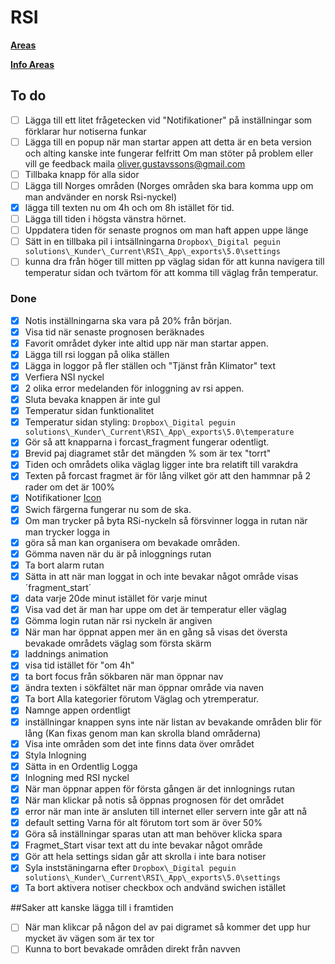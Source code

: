 # RSI

[**Areas**](http://163.172.101.14:8000/api//forecasts)

[**Info Areas**](http://163.172.101.14:8000/api//area/1427@1497772800)

## To do
-[ ] Lägga till ett litet frågetecken vid "Notifikationer" på inställningar som förklarar hur notiserna funkar
-[ ] Lägga till en popup när man startar appen att detta är en beta version och alting kanske inte fungerar felfritt
    Om man stöter på problem eller vill ge feedback maila oliver.gustavssons@gmail.com
-[ ] Tillbaka knapp för alla sidor
-[ ] Lägga till Norges områden (Norges områden ska bara komma upp om man andvänder en norsk Rsi-nyckel)
-[x] lägga till texten nu om 4h och om 8h istället för tid.
-[ ] Lägga till tiden i högsta vänstra hörnet.
-[ ] Uppdatera tiden för senaste prognos om man haft appen uppe länge
-[ ] Sätt in en tillbaka pil i intsällningarna `Dropbox\_Digital peguin solutions\_Kunder\_Current\RSI\_App\_exports\5.0\settings`
-[ ] kunna dra från höger till mitten pp väglag sidan för att kunna navigera till 
    temperatur sidan och tvärtom för att komma till väglag från temperatur.

### Done
-[x] Notis inställningarna ska vara på 20% från början.
-[x] Visa tid när senaste prognosen beräknades
-[x] Favorit området dyker inte altid upp när man startar appen.
-[x] Lägga till rsi loggan på olika ställen
-[x] Lägga in loggor på fler ställen och "Tjänst från Klimator" text
-[x] Verfiera NSI nyckel
-[x] 2 olika error medelanden för inloggning av rsi appen.
-[x] Sluta bevaka knappen är inte gul
-[x] Temperatur sidan funktionalitet
-[x] Temperatur sidan styling: `Dropbox\_Digital peguin solutions\_Kunder\_Current\RSI\_App\_exports\5.0\temperature`
-[x] Gör så att knapparna i forcast_fragment fungerar odentligt.
-[x] Brevid paj diagramet står det mängden % som är tex "torrt"
-[x] Tiden och områdets olika väglag ligger inte bra relatift till varakdra
-[x] Texten på forcast fragmet är för lång vilket gör att den hammnar på 2 rader om det är 100%
-[x] Notifikationer [Icon](https://stackoverflow.com/questions/30795431/icon-not-displaying-in-notification-white-square-shown-instead)
-[x] Swich färgerna fungerar nu som de ska.
-[x] Om man trycker på byta RSi-nyckeln så försvinner logga in rutan när man trycker logga in
-[x] göra så man kan organisera om bevakade områden.
-[x] Gömma naven när du är på inloggnings rutan
-[x] Ta bort alarm rutan
-[x] Sätta in att när man loggat in och inte bevakar något område visas ´fragment_start´
-[x] data varje 20de minut istället för varje minut
-[x] Visa vad det är man har uppe om det är temperatur eller väglag
-[x] Gömma login rutan när rsi nyckeln är angiven
-[x] När man har öppnat appen mer än en gång så visas det översta bevakade områdets väglag som första skärm
-[x] laddnings animation
-[x] visa tid istället för "om 4h"
-[x] ta bort focus från sökbaren när man öppnar nav
-[x] ändra texten i sökfältet när man öppnar område via naven
-[x] Ta bort Alla kategorier förutom Väglag och ytremperatur.
-[x] Namnge appen ordentligt
-[x] inställningar knappen syns inte när listan av bevakande områden blir för lång
  (Kan fixas genom man kan skrolla bland områderna)
-[x] Visa inte områden som det inte finns data över området
-[x] Styla Inlogning
-[x] Sätta in en Ordentlig Logga
-[x] Inlogning med RSI nyckel
-[x] När man öppnar appen för första gången är det innlognings rutan
-[x] När man klickar på notis så öppnas prognosen för det området
-[x] error när man inte är ansluten till internet eller servern inte går att nå
-[x] default setting Varna för alt förutom tort som är över 50%
-[x] Göra så inställningar sparas utan att man behöver klicka spara
-[x] Fragmet_Start visar text att du inte bevakar något område
-[x] Gör att hela settings sidan går att skrolla i inte bara notiser
-[x] Syla inststäningarna efter `Dropbox\_Digital peguin solutions\_Kunder\_Current\RSI\_App\_exports\5.0\settings`
-[x] Ta bort aktivera notiser checkbox och andvänd swichen istället

##Saker att kanske lägga till i framtiden
-[ ] När man klikcar på någon del av pai 
    digramet så kommer det upp hur mycket äv vägen som är tex tor
-[ ] Kunna to bort bevakade områden direkt från navven
